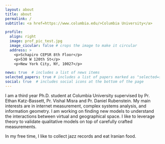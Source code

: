```yaml
---
layout: about
title: about
permalink: /
subtitle: <a href=https://www.columbia.edu/>Columbia University</a>

profile:
  align: right
  image: prof_pic_test.jpg
  image_cicular: false # crops the image to make it circular
  address: >
    <p>Schapiro CEPSR 8th Floor</p>
    <p>530 W 120th St</p>
    <p>New York City, NY, 10027</p>

news: true  # includes a list of news items
selected_papers: true # includes a list of papers marked as "selected={true}"
social: true  # includes social icons at the bottom of the page
---
```


I am a third year Ph.D. student at Columbia University supervised by Pr. Ethan Katz-Bassett, Pr. Vishal Misra and Pr. Daniel Rubenstein. My main interests are in internet measurement, complex systems analysis, and information geometry. I am working on finding new models to understand the interactions between virtual and geographical space. I like to leverage theory to validate qualitative models on top of carefully crafted measurements.

In my free time, I like to collect jazz records and eat Iranian food.
